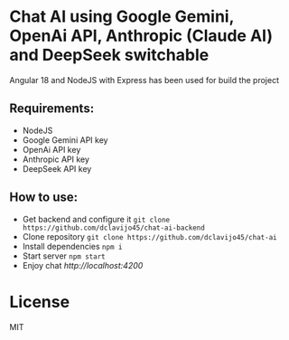 Chat AI using Google Gemini, OpenAi API, Anthropic (Claude AI) and DeepSeek switchable
=======

Angular 18 and NodeJS with Express has been used for build the project

Requirements:
---------------

- NodeJS
- Google Gemini API key
- OpenAi API key
- Anthropic API key
- DeepSeek API key

How to use:
---------------

- Get backend and configure it ```git clone https://github.com/dclavijo45/chat-ai-backend```
- Clone repository  ```git clone https://github.com/dclavijo45/chat-ai```
- Install dependencies ```npm i```
- Start server ```npm start```
- Enjoy chat _http://localhost:4200_
  

License
=======
MIT

